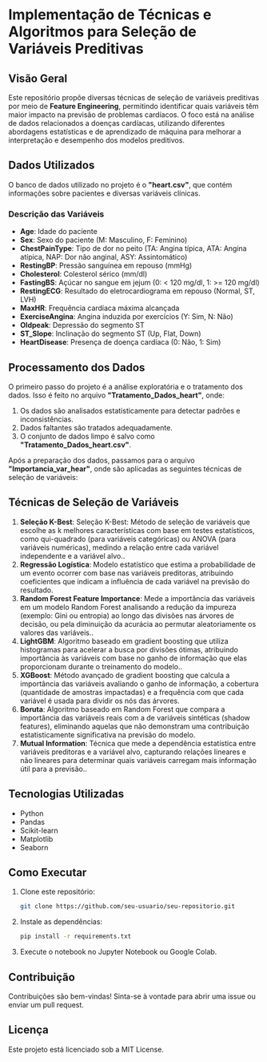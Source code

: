 # Implementação de Técnicas e Algoritmos para Seleção de Variáveis Preditivas

## Visão Geral
Este repositório propõe diversas técnicas de seleção de variáveis preditivas por meio de **Feature Engineering**, permitindo identificar quais variáveis têm maior impacto na previsão de problemas cardíacos. O foco está na análise de dados relacionados a doenças cardíacas, utilizando diferentes abordagens estatísticas e de aprendizado de máquina para melhorar a interpretação e desempenho dos modelos preditivos.

## Dados Utilizados
O banco de dados utilizado no projeto é o **"heart.csv"**, que contém informações sobre pacientes e diversas variáveis clínicas.

### Descrição das Variáveis
- **Age**: Idade do paciente
- **Sex**: Sexo do paciente (M: Masculino, F: Feminino)
- **ChestPainType**: Tipo de dor no peito (TA: Angina típica, ATA: Angina atípica, NAP: Dor não anginal, ASY: Assintomático)
- **RestingBP**: Pressão sanguínea em repouso (mmHg)
- **Cholesterol**: Colesterol sérico (mm/dl)
- **FastingBS**: Açúcar no sangue em jejum (0: < 120 mg/dl, 1: >= 120 mg/dl)
- **RestingECG**: Resultado do eletrocardiograma em repouso (Normal, ST, LVH)
- **MaxHR**: Frequência cardíaca máxima alcançada
- **ExerciseAngina**: Angina induzida por exercícios (Y: Sim, N: Não)
- **Oldpeak**: Depressão do segmento ST
- **ST_Slope**: Inclinação do segmento ST (Up, Flat, Down)
- **HeartDisease**: Presença de doença cardíaca (0: Não, 1: Sim)

## Processamento dos Dados
O primeiro passo do projeto é a análise exploratória e o tratamento dos dados. Isso é feito no arquivo **"Tratamento_Dados_heart"**, onde:
1. Os dados são analisados estatisticamente para detectar padrões e inconsistências.
2. Dados faltantes são tratados adequadamente.
3. O conjunto de dados limpo é salvo como **"Tratamento_Dados_heart.csv"**.

Após a preparação dos dados, passamos para o arquivo **"Importancia_var_hear"**, onde são aplicadas as seguintes técnicas de seleção de variáveis:

## Técnicas de Seleção de Variáveis
1. **Seleção K-Best**: Seleção K-Best: Método de seleção de variáveis que escolhe as k melhores características com base em testes estatísticos, como qui-quadrado (para variáveis categóricas) ou ANOVA (para variáveis numéricas), medindo a relação entre cada variável independente e a variável alvo..
2. **Regressão Logística**: Modelo estatístico que estima a probabilidade de um evento ocorrer com base nas variáveis preditoras, atribuindo coeficientes que indicam a influência de cada variável na previsão do resultado.
3. **Random Forest Feature Importance**: Mede a importância das variáveis em um modelo Random Forest analisando a redução da impureza (exemplo: Gini ou entropia) ao longo das divisões nas árvores de decisão, ou pela diminuição da acurácia ao permutar aleatoriamente os valores das variáveis..
4. **LightGBM**: Algoritmo baseado em gradient boosting que utiliza histogramas para acelerar a busca por divisões ótimas, atribuindo importância às variáveis com base no ganho de informação que elas proporcionam durante o treinamento do modelo..
5. **XGBoost**: Método avançado de gradient boosting que calcula a importância das variáveis avaliando o ganho de informação, a cobertura (quantidade de amostras impactadas) e a frequência com que cada variável é usada para dividir os nós das árvores.
6. **Boruta**: Algoritmo baseado em Random Forest que compara a importância das variáveis reais com a de variáveis sintéticas (shadow features), eliminando aquelas que não demonstram uma contribuição estatisticamente significativa na previsão do modelo.
7. **Mutual Information**: Técnica que mede a dependência estatística entre variáveis preditoras e a variável alvo, capturando relações lineares e não lineares para determinar quais variáveis carregam mais informação útil para a previsão..

## Tecnologias Utilizadas
- Python
- Pandas
- Scikit-learn
- Matplotlib
- Seaborn

## Como Executar
1. Clone este repositório:
   ```sh
   git clone https://github.com/seu-usuario/seu-repositorio.git
   ```
2. Instale as dependências:
   ```sh
   pip install -r requirements.txt
   ```
3. Execute o notebook no Jupyter Notebook ou Google Colab.

## Contribuição
Contribuições são bem-vindas! Sinta-se à vontade para abrir uma issue ou enviar um pull request.

## Licença
Este projeto está licenciado sob a MIT License.
